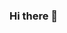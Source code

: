 ### Hi there 👋

<!--
**DamnIt-Harsh/DamnIt-Harsh** is a ✨ _special_ ✨ repository because its `README.md` (this file) appears on your GitHub profile.

Here are some ideas to get you started:
<p align="center">
  <br>
  <br>
  <br>
  <samp>Hello there. I'm <a href="https://linkedin.com/in/harshvasisht/">Harsh</a>.<br> I'm a AI/ML Engineer from India.<br><br>#Pytorch, #R, #Python, #Js</samp>
  <br>
  <br>
  <br>
  <br>
  <img src="https://github.com/selimdoyranli/selimdoyranli/blob/master/preview.gif" width="350" />
</p>

------------
<p align="center">⭐️ From <a href="https://github.com/selimdoyranli">@selimdoyranli</a></p>-->
